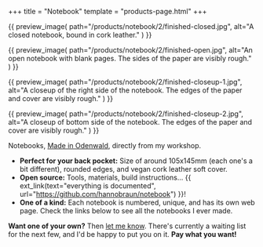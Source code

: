 +++
title    = "Notebook"
template = "products-page.html"
+++

{{
    preview_image(
        path="/products/notebook/2/finished-closed.jpg",
        alt="A closed notebook, bound in cork leather."
    )
}}

{{
    preview_image(
        path="/products/notebook/2/finished-open.jpg",
        alt="An open notebook with blank pages. The sides of the paper are visibly rough."
    )
}}

{{
    preview_image(
        path="/products/notebook/2/finished-closeup-1.jpg",
        alt="A closeup of the right side of the notebook. The edges of the paper and cover are visibly rough."
    )
}}

{{
    preview_image(
        path="/products/notebook/2/finished-closeup-2.jpg",
        alt="A closeup of bottom side of the notebook. The edges of the paper and cover are visibly rough."
    )
}}

Notebooks, [Made in Odenwald](https://hanno.braun-odw.eu/made-in-odenwald/2.jpg), directly from my workshop.

- **Perfect for your back pocket:** Size of around 105x145mm (each one's a bit different), rounded edges, and vegan cork leather soft cover.
- **Open source:** Tools, materials, build instructions... {{ ext_link(text="everything is documented", url="https://github.com/hannobraun/notebook") }}!
- **One of a kind:** Each notebook is numbered, unique, and has its own web page. Check the links below to see all the notebooks I ever made.


**Want one of your own?** Then [let me know](/contact). There's currently a waiting list for the next few, and I'd be happy to put you on it. **Pay what you want!**
